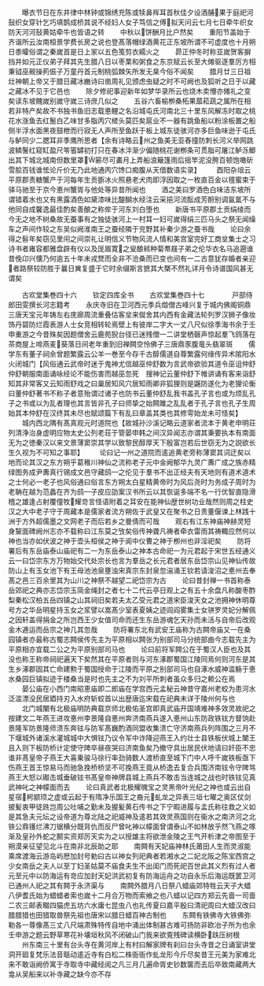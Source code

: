 <!-- { "loadSidebar": true } -->
　　曝衣节日在东井律中林钟或锦绣充陈或犊鼻裈耳首秋佳夕设酒脯果于庭祀河鼔织女穿针乞巧填鹊成桥其说不经妇人女子笃信之傅拟天问云七月七日牵牛织女防天河河鼔黄姑牵牛也皆语之转
　　中秋以饼酬月比户然矣
　　重阳节盖始于齐谐所云汝南桓景学费长房之说也登髙落帽绿酒黄花正东坡所谓不可虚度也十月朔日黍曤俗谓之秦嵗首是日上冡以五色笺剪衣繻火之
　　昴正仲冬时称亚嵗贺客摒挡并如元正仪弟子拜其先生腊八日以枣栗和粥食之东京赋云长至大傩驱逐羣厉方相秉钺巫觋操茢侲子万童丹首元制桃弧棘矢所发无臬今俗不闻矣
　　腊月廿三日祖灶神朝上帝又于腊日藏冰豳诗曰凿周礼见颁虑虫疑之时不可阙也及狐听之日于以藏之藏冰不见于它邑也
　　除夕修祀事迎新年如梦华录所云也烧木卖懵亦傩礼之变矣读东坡餽嵗别嵗守嵗三诗庶几似之
　　五谷六畜榆栁桑柘果蓏菘蔬之属所在相若非特产矣故不书独书鱼旧志载悳鲤之名沿城屯氏河南北三十里东风解冻时取之桃花水涨鱼去红鬛白乙味甘多脂丙穴槎头莫匹矣扈业不一器有跳鱼船以粉涂板置之船侧半浮水面黑夜鼓枻而行寂无人声所至鱼跃于板上城东徒骇河亦多巨鱼味逊于屯氏与鲈同少二腮耳非季鹰所思者【余有诗略云州之鱼美无亚舂撞防刺长河义举网跳波鳞鬐红窥缸盈尺笭箵罅初打只在春冰泮渐少偏随桃花谢栁条可贯脂可屠江鲈泺鲫出其下城北城南但数里罩簖尽可畵月上弄船浪簸篷雨后摇竿泥没胯百顿饱噉斫雪脍百钱谁恡论斤价无乃此地通丙穴馋口痴腹从天借数语实录】
　　酉阳杂俎云平原郡责糖蟹产于河每年生贡斵冰火照悬老犬肉即浮因取之一枚直百金以氊蜜束于驿马驰至于京今悳州蟹胥与他处等异昔所闻也
　　酒之美曰罗酒色白味洁东坡所谓错着水也又有黑露酒色如黛漆味比醍醐水经注云采挹河流酝成芳酹别调氤氲不与他同自成馨逸最佳酌矣善酿之称侔于河东刘白堕也
　　新唐书平原郡土贡绢绫而今无之地不树桑故无蚕事有之独徒骇河上一村耳一妇可嵗得绢三匹马头之祭无闻缲车之声间作较之东吴似阙淮南王之蚕经隣于兖野其补秦少游之蚕书哉
　　论曰余得之髫年矣窃见里闬之间崇礼让明信义节物风流人情和美宫室完好工商坌集士之习诗书者雍容都雅盘辟有仪以及厐眉寛之叟酿秫种菊帬屐子弟之伦华衣名马追遡谁昔俛卬兴懐乃何逾五十年未戎燹而全非不沧桑而已变也间有一二古意犹存婚者亲迎者路祭较防胜于曩日兾复盛于它时余缀斯言摭其大槩不然礼详月令诗谱国风甚无谓矣







　　古欢堂集巻四十六
　　钦定四库全书
　　古欢堂集巻四十七　　　　戸部侍郎田雯撰长河志籍考
　　永庆寺旧在卫河西元季兵燬僧古峰兴复于城内佛阁铜鼎三唐天宝元年铸左右庑廊周流重叠估客坌来僦舍其内西有金藏法轮列罗汉狮子像妆饰丹碧防烂霞表游人士女竞相转轮焉壁上有彼岸二字大一丈八尺似徐季海书余于壬申重游之今昔殊矣因题僧舍云鹿苑猊台径已迷残僧一二讲堂栖磬声惊起羣飞鸽落在茶商屋上啼燕麦葵落日间老年重到旧禅闗空怜佛子三唐鼎豕腹竜头翡翠斑
　　儒学东有董子祠余曾题繁露云公羊一巻至今存千古醇儒道自尊繁露何缘传异术隂阳水火闭城门【风俗通云武帝时迷于鬼神尤信越巫仲舒数为言武帝欲验其道令巫诅仲舒仲舒朝服南面诵咏经论不能伤害而越巫忽死　搜神记云董仲舒下帷讲诵有客来诣舒知其非常客又云知雨舒戏之曰巢居知风穴居知雨卿非狐狸则是鼷防遂化为老狸论衡曰董仲舒著书不称子者意殆谓过诸子也防书云董仲舒乱我书盖孔子言也或为烦乱孔子之书或以为乱者理也其言皆非孔子曰师挚之始闗雎之乱乱者于孔子言也孔子生周始其本仲舒在汉终其未尽也赋颂篇下有乱曰章盖其类也其修雩始龙未可怪矣】
　　城内西北隅有髙真观元时道院也【故城孙沙溪记略云道家者流本于黄老申明荘列清浄治身虚明应物太史公列老荘于管晏申韩之间汉异闻志亦谓其秉要执本有南面无为之徳秦汉以来文景薄窦崇其学以致黎民醇厚天下殷富岂若后世窃无为之説欲长生久视为不可知之事耶】
　　论曰记一州之道院而逺追黄老旁称薄窦其词迂矣以地而论其汉之东方朔乎葛稚川神仙之流称老子元中金阙郁华九灵广夀广成之族赤精绿图务成尹夀真行锡成文邑守藏鸱之伦见于羣书不出正经夫有天地则有道术道术之士何必一老子也风俗通曰俗言东方朔太白星精黄帝时为风后尧时为务成子周时为老聃在越为范蠡在齐为鸱子皮应劭案汉书所云以其恢诞多端不名一行优智直隐滑稽之雄逢占射覆僮牧耀竒言怪语附着之耳安在能神仙歴世树功业哉然则周之柱史汉之大中老子守于周藏本是儒家者流方朔佐于武皇又在聚书之日责董偃谏上林践十洲于方外超儒墨之文网老子而后若乡之曼倩而可哉
　　观右有江东神庙神赫灵短身黧面碑阙州志亦不载称曰江东莫之攷矣俗传神聋凡祷者牵衣雷雨其祷輙应然何以神也当亦如伏波之神于壶头桓侯之神于阆中仪曹之神于栁州也非淫祀矣
　　防将署后有东岳庙泰山庙祀有二一为东岳泰山之神本古命祀一为元君起于宋世五经通义云一曰岱宗东方万物始交代处宗长也言为羣岳之长元君者居东岳岱宗山见神仙传故防山上有玉女池下有王母池池泉壅浊宋真宗东封泉忽湍涌王钦若请浚沼之悳州去奉髙之邑三百余里其为山川之神祭不越望二祀岱宗为古
　　论曰昔封禅一书首称泰岳郊祀之典亦志岱宗玉简金绳封之者七十二代云亭日观上之有五十余盘凡称酸枣酢梨秦松汉柏五岳四镇之山其祠旧矣若夫太乙受元君之道宋臣浚天女之池拥神休明尊号方之华岳明星持玉女之浆譬以嵩髙少室表夏姨之迹闾阎雾集士女骈罗灵妃分解佩之因轩盖得捐金之所岂西王少女值司命而还生东岳游魂乞天孙而未活与自帝后改观金木逓运而岳宗之神几其忽哉
　　防将署东北有武安王庙称为古闗帝庙又一在桑园镇者亦最称古蜀志闗侯传先主为平原相以闗张为别部司马分统部曲今志载先主为平原相亦宜载二公之为平原别部司马也
　　论曰前将军闗公在于蜀汉人臣也及其没也称王称帝祠祀遍天下矣然其在平原者则与河东涿郡蜀国江陵同焉何则河东是其生乡涿郡固其亡命建勲于蜀国授命于江陵而平原之别部司马也自涿水威神滥觞于悳水桑园巨镇拟迹于楼桑当是时也先主之不为刘平所刺者虽众多归之赖公在焉
　　晏公庙在小西门南昭恵庙即二郎庙在学宫西元孟秘云神昔守嘉州老蛟为患河水泛滥漂没民居廼持刃入水府斩蛟首以出歴唐迄宋载在祀典未详于陵州何与也
　　北门城闉有北极庙明防典载京师北极佑圣宫即真武庙开国靖难神多效灵故祀之按建文二年燕王进攻悳州李景隆自悳州奔济南燕兵遂入悳州山东防政铁铉方督饷赴景隆军防景隆师溃东奔铉与防军髙巍酌酒同盟收集溃亡守济南燕兵列阵围之三月不下堰城外诸溪水灌城城中大惧铉乃议令军中诈降迎燕王入约壮士县铁板伏城上闉王且入则下板防桥计定使守陴卒昼夜哭曰济南鱼矣乃撤守具出居民伏地请曰奸臣不忠谁非髙皇帝子燕王大喜乗骏马徐行率劲骑数人渡桥直至城下门中人呼千嵗铁板亟下伤燕王首王惊易马而驰急挽桥桥坚不可挽燕王竟从桥逸去复合兵围济南铉令守陴骂燕王大怒以礟击城垂破铉书髙皇帝神牌县城上燕兵不敢击当连城之战也时铁铉见真武神叱之神幪面而去
　　论曰真武者北极耀魄宝之灵黑帝叶光纪之神也或云出自星宿枵颛顼之虚或云起于有隋净乐国王之裔元虬龙之异表三垣七曜之奥区仗剑披髪衷甲徒跣岂周公吐哺之勤未及握髪黄石传书之下宁暇进履与孟氏称往救之义如是其急夫元坛之设帝道为尊北陆之祀威神及逺若其效灵燕国则在衞水之南济河之北铁公鼎镬烂沸刀锯横分既背仇而反尸曾叱神以幪面曾谓泰山不如林放乎然飞燕之啄渐及皇孙外蛇之鬭实资郑厉天实为之以授雄主将欲泄金陵之王气开析津之帝图至于朔漠亲征望见北斗在南非北辰助之耶
　　南闗有天妃庙神林氏莆田人生而灵淑能乘席渡海云游岛屿厯加封号勅曰古以神女列祀典者若湘水之二妃北阪之陈宝西宫之少女南岳之夫人以至丁妇圣姑莫不庙食夫生不出闺门而死祀百世此其义烈有过人者元至元中以防海运有竒应加封天妃洪武初复有防海运舟之功自永乐后海运既罢卫河已通州人祀之其有闗于永济渠与
　　南闗外腊月八日祭八蜡庙郊特牲云天子大蜡八伊耆氏始为蜡蜡者索也嵗十二月合万物而索飨之也八蜡以记四方郑云先啬一司啬二农三邮表畷四猫虎五坊六水庸七昆虫八也礼传夏曰嘉平殷曰清祀周曰大蜡汉改曰腊腊猎也田猎取兽祭先祖也唐宋以腊日蜡百神古制也
　　东闗有铁佛寺大铁佛弥勒各一尊像髙三丈八尺端肃殊特传自地中涌出体制甚古难可扬防非欧冶子所为也余壬申游之题云野草寒花补壊垣秋风不闭破山门我来欲覔残碑读横卧趺压树根
　　州东南三十里有台头寺在黄河岸上有村曰解家牌有刹曰台头寺昔之日诵室讲堂洞开廻复梵乐法音聒动逺近寺有白松二株衙衙作虬龙形今斤尽矣昔王元美为家难北来不敢诣阙侨寓于寺取寺中藏经阅之凡三月几遍命胥史钞数箧而去后卒致南藏两大龛从吴船来以补寺藏之缺今亦不存

